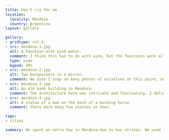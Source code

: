 ```yaml
---
title: Don't cry for me
location:
  locality: Mendoza
  country: Argentina
layout: gallery

gallery:
- gridtype: col-3
- src: mendoza-1.jpg
  alt: A fountain with pink water.
  comment: I think this has to do with wine, but the fountains were all pink when we walked around on this day.
  type: wide
  bgpad: 38%
- src: mendoza-2.jpg
  alt: Two backpackers in a mirror.
  comment: We didn't snap so many photos of ourselves at this point, but this is one of my favorites and I'm glad I convinced Karin to take it.
- src: mendoza-3.jpg
  alt: An old bank building in Mendoza.
  comment: The architecture here was intricate and fascinating. I definitely saw the Spanish influence.
- src: mendoza-4.jpg
  alt: A statue of a man on the back of a bucking horse.
  comment: There were many fun statues in town.

tags:
- cities

summary: We spent an extra day in Mendoza due to bus strikes. We used it well, finding a beautiful hotel and exploring more of the downtown area.
---
```


